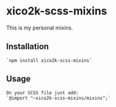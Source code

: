 # xico2k-scss-mixins

This is my personal mixins.

## Installation

    `npm install xico2k-scss-mixins`

## Usage

    On your SCSS file just add:
    `@import "~xico2k-scss-mixins/mixins";`
